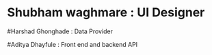 # Shubham waghmare : UI Designer

#Harshad Ghonghade : Data Provider

#Aditya Dhayfule : Front end and backend API

